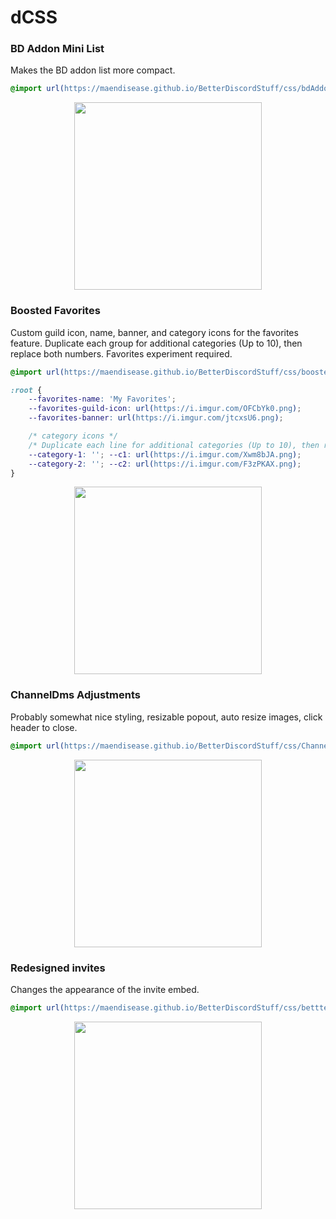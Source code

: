 # dCSS

### BD Addon Mini List
Makes the BD addon list more compact.
```css
@import url(https://maendisease.github.io/BetterDiscordStuff/css/bdAddonMini.css);
```
<p align="center"><img height="300" align="center" src="https://i.imgur.com/7qwWYhB.gif"></p>

### Boosted Favorites
Custom guild icon, name, banner, and category icons for the favorites feature. Duplicate each group for additional categories (Up to 10), then replace both numbers. Favorites experiment required.
```css
@import url(https://maendisease.github.io/BetterDiscordStuff/css/boostedFavorites.css);

:root {
    --favorites-name: 'My Favorites';
    --favorites-guild-icon: url(https://i.imgur.com/OFCbYk0.png);
    --favorites-banner: url(https://i.imgur.com/jtcxsU6.png);

    /* category icons */
    /* Duplicate each line for additional categories (Up to 10), then replace both numbers. */
    --category-1: ''; --c1: url(https://i.imgur.com/Xwm8bJA.png);
    --category-2: ''; --c2: url(https://i.imgur.com/F3zPKAX.png);
}
```
<p align="center"><img height="300" align="center" src="https://i.imgur.com/V2MpSe3.png"></p>

### ChannelDms Adjustments
Probably somewhat nice styling, resizable popout, auto resize images, click header to close.
```css
@import url(https://maendisease.github.io/BetterDiscordStuff/css/ChannelDms.css);
```
<p align="center"><img height="300" align="center" src="https://user-images.githubusercontent.com/90428263/168667568-be05fcaf-d1ea-43e0-be38-3bdb4e35323b.gif"></p>

### Redesigned invites
Changes the appearance of the invite embed.
```css
@import url(https://maendisease.github.io/BetterDiscordStuff/css/bettterInvites.css);
```
<p align="center"><img height="300" align="center" src="https://i.imgur.com/lqvfkPD.gif"></p>
